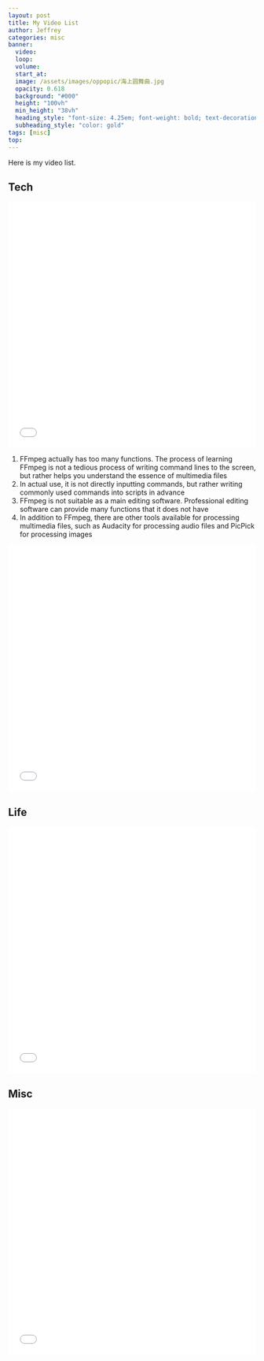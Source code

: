 ```yaml
---
layout: post
title: My Video List
author: Jeffrey
categories: misc
banner:
  video:
  loop: 
  volume: 
  start_at: 
  image: /assets/images/oppopic/海上圆舞曲.jpg 
  opacity: 0.618
  background: "#000"
  height: "100vh"
  min_height: "38vh"
  heading_style: "font-size: 4.25em; font-weight: bold; text-decoration: underline"
  subheading_style: "color: gold"
tags: [misc]
top:
---
```


Here is my video list.


## Tech

<iframe src="//player.bilibili.com/player.html?aid=470860280&bvid=BV1AT411J7cH&cid=770020454&p=1&high_quality=1&danmaku=0" allowfullscreen="allowfullscreen" width="100%" height="500" scrolling="no" frameborder="0" sandbox="allow-top-navigation allow-same-origin allow-forms allow-scripts"></iframe>



1. FFmpeg actually has too many functions. The process of learning FFmpeg is not a tedious process of writing command lines to the screen, but rather helps you understand the essence of multimedia files
2. In actual use, it is not directly inputting commands, but rather writing commonly used commands into scripts in advance
3. FFmpeg is not suitable as a main editing software. Professional editing software can provide many functions that it does not have
4. In addition to FFmpeg, there are other tools available for processing multimedia files, such as Audacity for processing audio files and PicPick for processing images



<iframe src="//player.bilibili.com/player.html?aid=961525463&bvid=BV1zH4y1U7jG&cid=1284252062&p=1&high_quality=1&danmaku=0" allowfullscreen="allowfullscreen" width="100%" height="500" scrolling="no" frameborder="0" sandbox="allow-top-navigation allow-same-origin allow-forms allow-scripts"></iframe>



## Life

<iframe src="//player.bilibili.com/player.html?aid=313751697&bvid=BV1GP411d7Hr&cid=1133151854&p=1&high_quality=1&danmaku=0" allowfullscreen="allowfullscreen" width="100%" height="500" scrolling="no" frameborder="0" sandbox="allow-top-navigation allow-same-origin allow-forms allow-scripts"></iframe>


## Misc
<iframe src="//player.bilibili.com/player.html?aid=274315828&bvid=BV1pF411f7yD&cid=1222550989&p=1&high_quality=1&danmaku=0" allowfullscreen="allowfullscreen" width="100%" height="500" scrolling="no" frameborder="0" sandbox="allow-top-navigation allow-same-origin allow-forms allow-scripts"></iframe>
